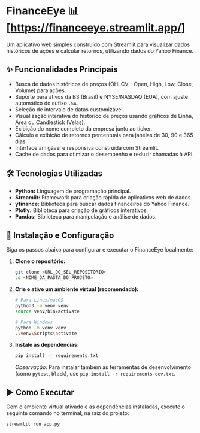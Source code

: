 # FinanceEye 📊 [https://financeeye.streamlit.app/]

Um aplicativo web simples construído com Streamlit para visualizar dados históricos de ações e calcular retornos, utilizando dados do Yahoo Finance.

<!-- Opcional: Adicionar um screenshot ou GIF aqui depois -->
<!-- ![FinanceEye Screenshot](link_para_screenshot.png) -->

## ✨ Funcionalidades Principais

*   Busca de dados históricos de preços (OHLCV - Open, High, Low, Close, Volume) para ações.
*   Suporte para ativos da B3 (Brasil) e NYSE/NASDAQ (EUA), com ajuste automático do sufixo `.SA`.
*   Seleção de intervalo de datas customizável.
*   Visualização interativa do histórico de preços usando gráficos de Linha, Área ou Candlestick (Velas).
*   Exibição do nome completo da empresa junto ao ticker.
*   Cálculo e exibição de retornos percentuais para janelas de 30, 90 e 365 dias.
*   Interface amigável e responsiva construída com Streamlit.
*   Cache de dados para otimizar o desempenho e reduzir chamadas à API.

## 🛠️ Tecnologias Utilizadas

*   **Python:** Linguagem de programação principal.
*   **Streamlit:** Framework para criação rápida de aplicativos web de dados.
*   **yfinance:** Biblioteca para buscar dados financeiros do Yahoo Finance.
*   **Plotly:** Biblioteca para criação de gráficos interativos.
*   **Pandas:** Biblioteca para manipulação e análise de dados.

## 🚀 Instalação e Configuração

Siga os passos abaixo para configurar e executar o FinanceEye localmente:

1.  **Clone o repositório:**
    ```bash
    git clone <URL_DO_SEU_REPOSITORIO>
    cd <NOME_DA_PASTA_DO_PROJETO>
    ```

2.  **Crie e ative um ambiente virtual (recomendado):**
    ```bash
    # Para Linux/macOS
    python3 -m venv venv
    source venv/bin/activate

    # Para Windows
    python -m venv venv
    .\venv\Scripts\activate
    ```

3.  **Instale as dependências:**
    ```bash
    pip install -r requirements.txt
    ```
    *Observação:* Para instalar também as ferramentas de desenvolvimento (como `pytest`, `black`), use `pip install -r requirements-dev.txt`.

## ▶️ Como Executar

Com o ambiente virtual ativado e as dependências instaladas, execute o seguinte comando no terminal, na raiz do projeto:

```bash
streamlit run app.py
